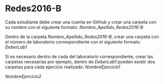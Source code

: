 # Redes2016-B

Cada estudiante debe crear una cuenta en GitHub y crear una carpeta con su nombre con el siguiente formato: *Nombre_Apellido_Redes2016-B*

Dentro de la carpeta *Nombre_Apellido_Redes2016-B*, crear una carpeta con el número de laboratorio correspondiente con el siguiente formato: *DeberLab1*

Si es necesario dentro de cada del laboratorio correspondiente, crear las carpetas necesarias por ejemplo, dentro de *DeberLab1* pueden existir dos carpetas para cada ejercicio realizado:
*NombreEjercicio1*

*NombreEjercicio2*
